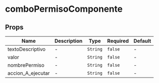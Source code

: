 # comboPermisoComponente

## Props

<!-- @vuese:comboPermisoComponente:props:start -->
|Name|Description|Type|Required|Default|
|---|---|---|---|---|
|textoDescriptivo|-|`String`|`false`|-|
|valor|-|`String`|`false`|-|
|nombrePermiso|-|`String`|`false`|-|
|accion_A_ejecutar|-|`String`|`false`|-|

<!-- @vuese:comboPermisoComponente:props:end -->


